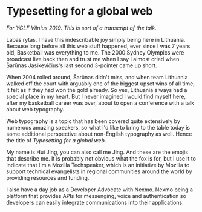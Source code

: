 # Typesetting for a global web

*For YGLF Vilnius 2019. This is sort of a transcript of the talk.*

Labas rytas. I have this indescribable joy simply being here in Lithuania. Because long before all this web stuff happened, ever since I was 7 years old, Basketball was everything to me. The 2000 Sydney Olympics were broadcast live back then and trust me when I say I almost cried when Šarūnas Jasikevičius's last second 3-pointer came up short.

When 2004 rolled around, Šarūnas didn't miss, and when team Lithuania walked off the court with arguably one of the biggest upset wins of all time, it felt as if they had won the gold already. So yes, Lithuania always had a special place in my heart. But I never imagined I would find myself here, after my basketball career was over, about to open a conference with a talk about web typography.

Web typography is a topic that has been covered quite extensively by numerous amazing speakers, so what I'd like to bring to the table today is some additional perspective about non-English typography as well. Hence the title of *Typesetting for a global web*.

My name is Hui Jing, you can also call me Jing. And these are the emojis that describe me. It is probably not obvious what the fox is for, but I use it to indicate that I'm a Mozilla Techspeaker, which is an initiative by Mozilla to support technical evangelists in regional communities around the world by providing resources and funding.

I also have a day job as a Developer Advocate with Nexmo. Nexmo being a platform that provides APIs for messenging, voice and authentication so developers can easily integrate communications into their applications.